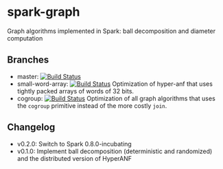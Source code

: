 spark-graph
===========

Graph algorithms implemented in Spark: ball decomposition and diameter computation

Branches
--------

 - master: [![Build Status](https://travis-ci.org/Cecca/spark-graph.png?branch=master)](https://travis-ci.org/Cecca/spark-graph)
 - small-word-array: [![Build Status](https://travis-ci.org/Cecca/spark-graph.png?branch=small-word-array)](https://travis-ci.org/Cecca/spark-graph)
                     Optimization of hyper-anf that uses tightly packed arrays of words of 32 bits.
 - cogroup: [![Build Status](https://travis-ci.org/Cecca/spark-graph.png?branch=cogroup)](https://travis-ci.org/Cecca/spark-graph)
            Optimization of all graph algorithms that uses the `cogroup` primitive instead of the more costly `join`.

Changelog
---------

 - v0.2.0: Switch to Spark 0.8.0-incubating
 - v0.1.0: Implement ball decomposition (deterministic and randomized)
           and the distributed version of HyperANF
